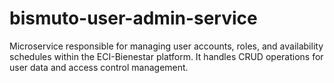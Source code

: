 # bismuto-user-admin-service
Microservice responsible for managing user accounts, roles, and availability schedules within the ECI-Bienestar platform. It handles CRUD operations for user data and access control management.

